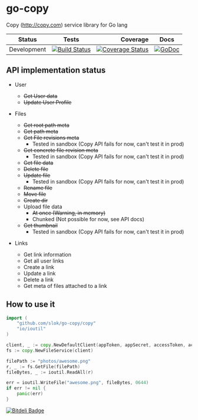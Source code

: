 go-copy
=======

Copy (http://copy.com) service library for Go lang

| Status        | Tests                                                                                                                   | Coverage                                                                                                                                 | Docs
| :-------------: |:-----------------------------------------------------------------------------------------------------------------------:| ----------------------------------------------------------------------------------------------------------------------------------------:|:----------------------------------------------------------------------------------------------------------------------------------------:|
| Development   | [![Build Status](https://drone.io/github.com/slok/go-copy/status.png)](https://drone.io/github.com/slok/go-copy/latest) | [![Coverage Status](https://coveralls.io/repos/slok/go-copy/badge.png?branch=master)](https://coveralls.io/r/slok/go-copy?branch=master) | [![GoDoc](http://godoc.org/github.com/slok/go-copy/copy?status.png)](http://godoc.org/github.com/slok/go-copy/copy)



API implementation status
-------------------------

* User
    * ~~Get User data~~
    * ~~Update User Profile~~

* Files
    * ~~Get root path meta~~
    * ~~Get path meta~~
    * ~~Get File revisions meta~~
        * Tested in sandbox (Copy API fails for now, can't test it in prod)
    * ~~Get concrete file revision meta~~
        * Tested in sandbox (Copy API fails for now, can't test it in prod)
    * ~~Get file data~~
    * ~~Delete file~~
    * ~~Update file~~
        * Tested in sandbox (Copy API fails for now, can't test it in prod)
    * ~~Rename file~~
    * ~~Move file~~
    * ~~Create dir~~
    * Upload file data
        * ~~At once (Warning, in memory)~~
        * Chunked (Not possible for now, see API docs)
    * ~~Get thumbnail~~
        * Tested in sandbox (Copy API fails for now, can't test it in prod)

* Links
    * Get link information
    * Get all user links
    * Create a link
    * Update a link
    * Delete a link
    * Get meta of files attached to a link

How to use it
-------------

```go
import (
    "github.com/slok/go-copy/copy"
    "io/ioutil"
)

client, _ := copy.NewDefaultClient(appToken, appSecret, accessToken, accessSecret)
fs := copy.NewFileService(client)

filePath := "photos/awesome.png"
r, _ := fs.GetFile(filePath)
fileBytes, _ := ioutil.ReadAll(r)

err = ioutil.WriteFile("awesome.png", fileBytes, 0644)
if err != nil {
    panic(err)
}
```


[![Bitdeli Badge](https://d2weczhvl823v0.cloudfront.net/slok/go-copy/trend.png)](https://bitdeli.com/free "Bitdeli Badge")

